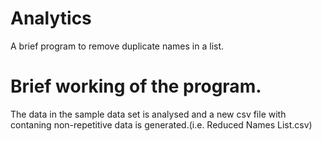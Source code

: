 # Analytics
A brief program to remove duplicate names in a list.

# Brief working of the program.
The data in the sample data set is analysed and a new csv file with contaning non-repetitive data is generated.(i.e. Reduced Names List.csv)

